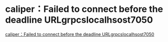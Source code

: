 # caliper：Failed to connect before the deadline URLgrpcslocalhsost7050
[caliper：Failed to connect before the deadline URLgrpcslocalhsost7050](https://aiwithcloud.com/2022/09/19/caliper%ef%bc%9afailed_to_connect_before_the_deadline_urlgrpcslocalhsost7050/)